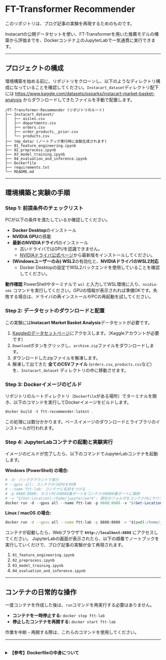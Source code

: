# FT-Transformer Recommender

このリポジトリは、ブログ記事の実験を再現するためのものです。

Instacartの公開データセットを使い、FT-Transformerを用いた推薦モデルの構築から評価までを、Dockerコンテナ上のJupyterLabで一気通貫に実行できます。

-----

## プロジェクトの構成

環境構築を始める前に、リポジトリをクローンし、以下のようなディレクトリ構成になっていることを確認してください。`Instacart_dataset`ディレクトリ配下には https://www.kaggle.com/datasets/psparks/instacart-market-basket-analysis からダウンロードしてきたファイルを手動で配置します。

```
/FT-Transformer-Recommender (リポジトリのルート)
├── Instacart_dataset/
│   ├── aisles.csv
│   ├── departments.csv
│   ├── orders.csv
│   ├── order_products__prior.csv
│   └── products.csv
├── tmp_data/ (ノートブック実行時に自動生成されます)
├── 01_feature_engineering.ipynb
├── 02_preprocess.ipynb
├── 03_model_training.ipynb
├── 04_evaluation_and_inference.ipynb
├── Dockerfile
├── requirements.txt
└── README.md
```

-----

## 環境構築と実験の手順

### Step 1: 前提条件のチェックリスト

PCが以下の条件を満たしているか確認してください。

  - **Docker Desktop**のインストール
  - **NVIDIA GPU**の搭載
  - **最新のNVIDIAドライバ**のインストール
      - 古いドライバではGPUを認識できません。
      - [NVIDIAドライバ公式ページ](https://www.nvidia.co.jp/Download/index.aspx?lang=jp)から最新版をインストールしてください。
  - **(Windowsユーザーのみ) WSL2**の有効化と、**NVIDIAドライバのWSL2対応**
      - Docker Desktopの設定でWSL2バックエンドを使用していることを確認してください。

**動作確認**
PowerShellやターミナルで `wsl` と入力してWSL環境に入り、`nvidia-smi` コマンドを実行してください。GPUの情報が表示されれば準備OKです。失敗する場合は、ドライバの再インストールやPCの再起動を試してください。

### Step 2: データセットのダウンロードと配置

この実験には**Instacart Market Basket Analysis**データセットが必要です。

1.  [Kaggleのデータセットページ](https://www.kaggle.com/datasets/psparks/instacart-market-basket-analysis)にアクセスします。（Kaggleアカウントが必要です）
2.  `Download`ボタンをクリックし、`archive.zip`ファイルをダウンロードします。
3.  ダウンロードしたzipファイルを解凍します。
4.  解凍して出てきた **全てのCSVファイル** (`orders.csv`, `products.csv`など) を、`Instacart_dataset` ディレクトリの中に移動させます。

### Step 3: Dockerイメージのビルド

リポジトリのルートディレクトリ（`Dockerfile`がある場所）でターミナルを開き、以下のコマンドを実行してDockerイメージをビルドします。

```powershell
docker build -t ftt-recommender:latest .
```

この処理には数分かかります。ベースイメージのダウンロードとライブラリのインストールが行われます。

### Step 4: JupyterLabコンテナの起動と実験実行

イメージのビルドが完了したら、以下のコマンドでJupyterLabコンテナを起動します。

**Windows (PowerShell) の場合:**

```powershell
# -d: バックグラウンドで実行
# --gpus all: コンテナからGPUを利用
# --name ftt-lab: コンテナに名前をつける
# -p 8888:8080: ホストPCの8888番ポートをコンテナの8080番ポートに接続
# -v "$(Get-Location):/home/jupyter/work": 現在のフォルダをコンテナ内にマウント
docker run -d --gpus all --name ftt-lab -p 8888:8080 -v "$(Get-Location):/home/jupyter/work" ftt-recommender:latest
```

**Linux / macOS の場合:**

```bash
docker run -d --gpus all --name ftt-lab -p 8888:8080 -v "$(pwd):/home/jupyter/work" ftt-recommender:latest
```

コンテナが起動したら、Webブラウザで **`http://localhost:8888`** にアクセスしてください。
JupyterLabの画面が表示されたら、以下の順番でノートブックを実行していくだけで、ブログ記事の実験が全て再現されます。

1.  `01_feature_engineering.ipynb`
2.  `02_preprocess.ipynb`
3.  `03_model_training.ipynb`
4.  `04_evaluation_and_inference.ipynb`

-----

## コンテナの日常的な操作

一度コンテナを作成した後は、`run`コマンドを再実行する必要はありません。

  - **コンテナを一時停止する:** `docker stop ftt-lab`
  - **停止したコンテナを再開する:** `docker start ftt-lab`

作業を中断・再開する際は、これらのコマンドを使用してください。

-----

<br>

<details><summary><strong>【参考】Dockerfileの中身について</strong></summary>

このDockerfileは、「GCP公式のDeep Learning Containerイメージを、GCP環境外のローカルPCで動作させる」という課題を解決するために、いくつかの工夫をしています。これにより、GCP上でより高性能なGPUで高速に訓練したい時に、全く同じイメージを使うことでバージョン等の依存関係の問題に躓くことなく、実験を再現できるメリットがあります。

#### 1. PyTorchの依存関係問題

`pip`で`sentence-transformers`などをインストールすると、依存関係解決の過程で、CUDA対応の`torch`がCPU版に**上書きされてしまう**問題があります。

**解決策:**
`--no-deps`フラグを活用し、①ライブラリ本体を依存関係無視でインストール → ②`torch`を除いた依存ライブラリを手動でインストール、という方法を採用。これにより、CUDA環境を確実に保護しています。

#### 2. GCP固有のJupyterLab拡張機能の問題

ベースイメージに含まれる`beatrix_jupyterlab`などのGCP連携用拡張機能は、ローカル環境では存在しないGCPサービスに接続しようとしてエラーとなり、JupyterLab全体の起動を妨げます。

**解決策:**
`RUN jupyter labextension disable <拡張機能名>`コマンドで、問題となる拡張機能を明示的に無効化し、クリーンな起動を実現しています。

#### 3. 起動コマンドの上書き

ベースイメージのデフォルト起動コマンドは、GCPのメタデータサーバーへの接続試行など、ローカル環境では不要かつエラーの原因となる処理を含んでいます。

**解決策:**
`CMD`命令でコンテナの起動コマンドを、認証トークンを無効にし、ローカルでの動作に最適化された安全な`jupyter lab`コマンドに上書きしています。

</details>
